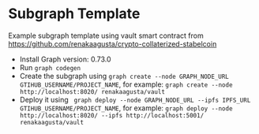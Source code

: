 
# Subgraph Template

Example subgraph template using vault smart contract from https://github.com/renakaagusta/crypto-collaterized-stabelcoin

- Install Graph version: 0.73.0
- Run `graph codegen`
- Create the subgraph using `graph create --node GRAPH_NODE_URL GTIHUB_USERNAME/PROJECT_NAME`, for example: `graph create --node http://localhost:8020/ renakaagusta/vault`
- Deploy it using ` graph deploy --node GRAPH_NODE_URL --ipfs IPFS_URL GTIHUB_USERNAME/PROJECT_NAME`, for example: `graph deploy --node http://localhost:8020/ --ipfs http://localhost:5001/ renakaagusta/vault`